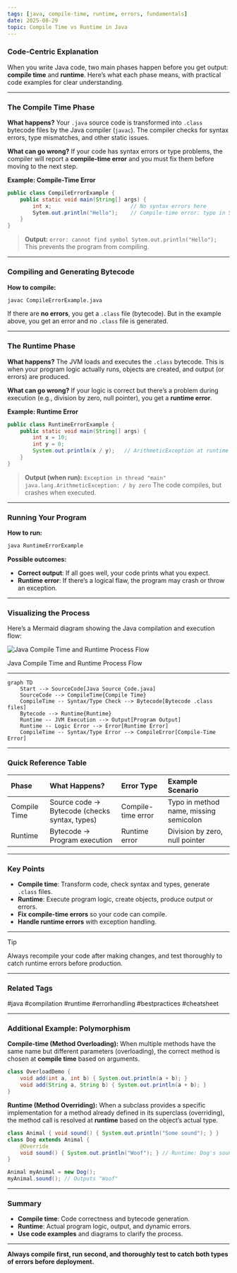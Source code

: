 ```yaml
---
tags: [java, compile-time, runtime, errors, fundamentals]
date: 2025-08-29
topic: Compile Time vs Runtime in Java
---
```



### Code-Centric Explanation

When you write Java code, two main phases happen before you get output: **compile time** and **runtime**. Here’s what each phase means, with practical code examples for clear understanding.

***

### The Compile Time Phase

**What happens?**
Your `.java` source code is transformed into `.class` bytecode files by the Java compiler (`javac`). The compiler checks for syntax errors, type mismatches, and other static issues.

**What can go wrong?**
If your code has syntax errors or type problems, the compiler will report a **compile-time error** and you must fix them before moving to the next step.

**Example: Compile-Time Error**

```java
public class CompileErrorExample {
    public static void main(String[] args) {
        int x;                         // No syntax errors here
        Sytem.out.println("Hello");    // Compile-time error: typo in System
    }
}
```

> **Output:**
> `error: cannot find symbol Sytem.out.println("Hello");`
> This prevents the program from compiling.

***

### Compiling and Generating Bytecode

**How to compile:**

```bash
javac CompileErrorExample.java
```

If there are **no errors**, you get a `.class` file (bytecode).
But in the example above, you get an error and no `.class` file is generated.

***

### The Runtime Phase

**What happens?**
The JVM loads and executes the `.class` bytecode. This is when your program logic actually runs, objects are created, and output (or errors) are produced.

**What can go wrong?**
If your logic is correct but there’s a problem during execution (e.g., division by zero, null pointer), you get a **runtime error**.

**Example: Runtime Error**

```java
public class RuntimeErrorExample {
    public static void main(String[] args) {
        int x = 10;
        int y = 0;
        System.out.println(x / y);   // ArithmeticException at runtime
    }
}
```

> **Output (when run):**
> `Exception in thread "main" java.lang.ArithmeticException: / by zero`
> The code compiles, but crashes when executed.

***

### Running Your Program

**How to run:**

```bash
java RuntimeErrorExample
```

**Possible outcomes:**

- **Correct output**: If all goes well, your code prints what you expect.
- **Runtime error**: If there’s a logical flaw, the program may crash or throw an exception.

***

### Visualizing the Process

Here’s a Mermaid diagram showing the Java compilation and execution flow:

![Java Compile Time and Runtime Process Flow](https://ppl-ai-code-interpreter-files.s3.amazonaws.com/web/direct-files/af3726db55cf68dd73d8f898771a5ceb/dd3b8645-a4ea-4c1a-b0b9-51bb2947a42f/af4d3087.png)

Java Compile Time and Runtime Process Flow

***

```mermaid
graph TD
    Start --> SourceCode[Java Source Code.java]
    SourceCode --> CompileTime{Compile Time}
    CompileTime -- Syntax/Type Check --> Bytecode[Bytecode .class files]
    Bytecode --> Runtime{Runtime}
    Runtime -- JVM Execution --> Output[Program Output]
    Runtime -- Logic Error --> Error[Runtime Error]
    CompileTime -- Syntax/Type Error --> CompileError[Compile-Time Error]
```


***

### Quick Reference Table

| Phase | What Happens? | Error Type | Example Scenario |
| :-- | :-- | :-- | :-- |
| Compile Time | Source code → Bytecode (checks syntax, types) | Compile-time error | Typo in method name, missing semicolon |
| Runtime | Bytecode → Program execution | Runtime error | Division by zero, null pointer |


***

### Key Points

- **Compile time**: Transform code, check syntax and types, generate `.class` files.
- **Runtime**: Execute program logic, create objects, produce output or errors.
- **Fix compile-time errors** so your code can compile.
- **Handle runtime errors** with exception handling.

***

> [!TIP]
> Always recompile your code after making changes, and test thoroughly to catch runtime errors before production.

***

### Related Tags

\#java \#compilation \#runtime \#errorhandling \#bestpractices \#cheatsheet

***

### Additional Example: Polymorphism

**Compile-time (Method Overloading):**
When multiple methods have the same name but different parameters (overloading), the correct method is chosen at **compile time** based on arguments.

```java
class OverloadDemo {
    void add(int a, int b) { System.out.println(a + b); }
    void add(String a, String b) { System.out.println(a + b); }
}
```

**Runtime (Method Overriding):**
When a subclass provides a specific implementation for a method already defined in its superclass (overriding), the method call is resolved at **runtime** based on the object’s actual type.

```java
class Animal { void sound() { System.out.println("Some sound"); } }
class Dog extends Animal {
    @Override
    void sound() { System.out.println("Woof"); } // Runtime: Dog's sound() called
}

Animal myAnimal = new Dog();
myAnimal.sound(); // Outputs "Woof"
```


***

### Summary

- **Compile time**: Code correctness and bytecode generation.
- **Runtime**: Actual program logic, output, and dynamic errors.
- **Use code examples** and diagrams to clarify the process.

***

**Always compile first, run second, and thoroughly test to catch both types of errors before deployment.**

